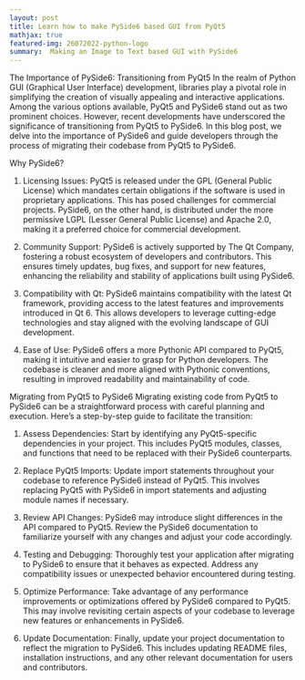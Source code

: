 ```yaml
---
layout: post
title: Learn how to make PySide6 based GUI from PyQt5
mathjax: true
featured-img: 26072022-python-logo
summary:  Making an Image to Text based GUI with PySide6
---
```


The Importance of PySide6: Transitioning from PyQt5
In the realm of Python GUI (Graphical User Interface) development, libraries play a pivotal role in simplifying the creation of visually appealing and interactive applications. Among the various options available, PyQt5 and PySide6 stand out as two prominent choices. However, recent developments have underscored the significance of transitioning from PyQt5 to PySide6. In this blog post, we delve into the importance of PySide6 and guide developers through the process of migrating their codebase from PyQt5 to PySide6.

Why PySide6?
1. Licensing Issues:
PyQt5 is released under the GPL (General Public License) which mandates certain obligations if the software is used in proprietary applications. This has posed challenges for commercial projects. PySide6, on the other hand, is distributed under the more permissive LGPL (Lesser General Public License) and Apache 2.0, making it a preferred choice for commercial development.

2. Community Support:
PySide6 is actively supported by The Qt Company, fostering a robust ecosystem of developers and contributors. This ensures timely updates, bug fixes, and support for new features, enhancing the reliability and stability of applications built using PySide6.

3. Compatibility with Qt:
PySide6 maintains compatibility with the latest Qt framework, providing access to the latest features and improvements introduced in Qt 6. This allows developers to leverage cutting-edge technologies and stay aligned with the evolving landscape of GUI development.

4. Ease of Use:
PySide6 offers a more Pythonic API compared to PyQt5, making it intuitive and easier to grasp for Python developers. The codebase is cleaner and more aligned with Pythonic conventions, resulting in improved readability and maintainability of code.

Migrating from PyQt5 to PySide6
Migrating existing code from PyQt5 to PySide6 can be a straightforward process with careful planning and execution. Here’s a step-by-step guide to facilitate the transition:

1. Assess Dependencies:
Start by identifying any PyQt5-specific dependencies in your project. This includes PyQt5 modules, classes, and functions that need to be replaced with their PySide6 counterparts.

2. Replace PyQt5 Imports:
Update import statements throughout your codebase to reference PySide6 instead of PyQt5. This involves replacing PyQt5 with PySide6 in import statements and adjusting module names if necessary.

3. Review API Changes:
PySide6 may introduce slight differences in the API compared to PyQt5. Review the PySide6 documentation to familiarize yourself with any changes and adjust your code accordingly.

4. Testing and Debugging:
Thoroughly test your application after migrating to PySide6 to ensure that it behaves as expected. Address any compatibility issues or unexpected behavior encountered during testing.

5. Optimize Performance:
Take advantage of any performance improvements or optimizations offered by PySide6 compared to PyQt5. This may involve revisiting certain aspects of your codebase to leverage new features or enhancements in PySide6.

6. Update Documentation:
Finally, update your project documentation to reflect the migration to PySide6. This includes updating README files, installation instructions, and any other relevant documentation for users and contributors.

